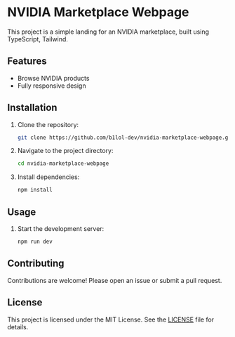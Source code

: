 # NVIDIA Marketplace Webpage

This project is a simple landing for an NVIDIA marketplace, built using TypeScript, Tailwind.

## Features

- Browse NVIDIA products
- Fully responsive design

## Installation

1. Clone the repository:
   ```bash
   git clone https://github.com/b1lol-dev/nvidia-marketplace-webpage.git
   ```
2. Navigate to the project directory:
   ```bash
   cd nvidia-marketplace-webpage
   ```
3. Install dependencies:
   ```bash
   npm install
   ```

## Usage

1. Start the development server:
   ```bash
   npm run dev
   ```

## Contributing

Contributions are welcome! Please open an issue or submit a pull request.

## License

This project is licensed under the MIT License. See the [LICENSE](LICENSE) file for details.
